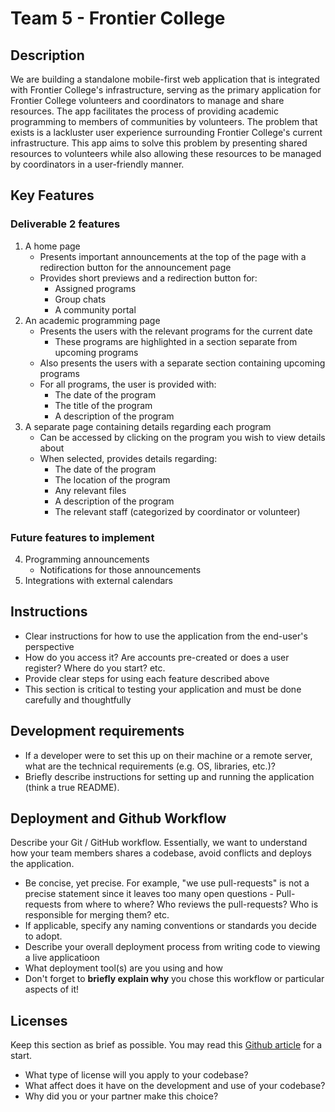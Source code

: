 # Team 5 - Frontier College

<!-- > _Note:_ This document is intended to be relatively short. Be concise and precise. Assume the reader has no prior knowledge of your application and is non-technical.  -->

## Description 
<!--  * Provide a high-level description of your application and it's value from an end-user's perspective
 * What is the problem you're trying to solve?
 * Is there any context required to understand **why** the application solves this problem? -->
We are building a standalone mobile-first web application that is integrated with Frontier College's infrastructure, serving as the primary application for Frontier College volunteers and coordinators to manage and share resources. The app facilitates the process of providing academic programming to members of communities by volunteers. The problem that exists is a lackluster user experience surrounding Frontier College's current infrastructure. This app aims to solve this problem by presenting shared resources to volunteers while also allowing these resources to be managed by coordinators in a user-friendly manner.

## Key Features
<!--  * Described the key features in the application that the user can access
 * Provide a breakdown or detail for each feature that is most appropriate for your application
 * This section will be used to assess the value of the features built -->
 ### Deliverable 2 features
1. A home page
    * Presents important announcements at the top of the page with a redirection button for the announcement page
    * Provides short previews and a redirection button for:
      * Assigned programs
      * Group chats
      * A community portal
2. An academic programming page
    * Presents the users with the relevant programs for the current date
      * These programs are highlighted in a section separate from upcoming programs
   * Also presents the users with a separate section containing upcoming programs
   * For all programs, the user is provided with:
     * The date of the program
     * The title of the program
     * A description of the program
3. A separate page containing details regarding each program
    * Can be accessed by clicking on the program you wish to view details about
    * When selected, provides details regarding:
      * The date of the program
      * The location of the program
      * Any relevant files
      * A description of the program
      * The relevant staff (categorized by coordinator or volunteer)
 ### Future features to implement
4. Programming announcements
   * Notifications for those announcements
5. Integrations with external calendars

## Instructions
 * Clear instructions for how to use the application from the end-user's perspective
 * How do you access it? Are accounts pre-created or does a user register? Where do you start? etc. 
 * Provide clear steps for using each feature described above
 * This section is critical to testing your application and must be done carefully and thoughtfully
 
 ## Development requirements
 * If a developer were to set this up on their machine or a remote server, what are the technical requirements (e.g. OS, libraries, etc.)?
 * Briefly describe instructions for setting up and running the application (think a true README).
 
 ## Deployment and Github Workflow

Describe your Git / GitHub workflow. Essentially, we want to understand how your team members shares a codebase, avoid conflicts and deploys the application.

 * Be concise, yet precise. For example, "we use pull-requests" is not a precise statement since it leaves too many open questions - Pull-requests from where to where? Who reviews the pull-requests? Who is responsible for merging them? etc.
 * If applicable, specify any naming conventions or standards you decide to adopt.
 * Describe your overall deployment process from writing code to viewing a live applicatioon
 * What deployment tool(s) are you using and how
 * Don't forget to **briefly explain why** you chose this workflow or particular aspects of it!

 ## Licenses 

 Keep this section as brief as possible. You may read this [Github article](https://help.github.com/en/github/creating-cloning-and-archiving-repositories/licensing-a-repository) for a start.

 * What type of license will you apply to your codebase?
 * What affect does it have on the development and use of your codebase?
 * Why did you or your partner make this choice?
